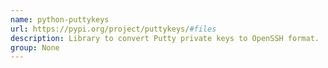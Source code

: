 ```yaml
---
name: python-puttykeys
url: https://pypi.org/project/puttykeys/#files
description: Library to convert Putty private keys to OpenSSH format.
group: None
---
```

